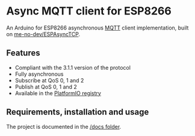 Async MQTT client for ESP8266
=============================

An Arduino for ESP8266 asynchronous [MQTT](http://mqtt.org/) client implementation, built on [me-no-dev/ESPAsyncTCP](https://github.com/me-no-dev/ESPAsyncTCP).

## Features

* Compliant with the 3.1.1 version of the protocol
* Fully asynchronous
* Subscribe at QoS 0, 1 and 2
* Publish at QoS 0, 1 and 2
* Available in the [PlatformIO registry](http://platformio.org/#!/lib/show/)

## Requirements, installation and usage

The project is documented in the [/docs folder](docs).
